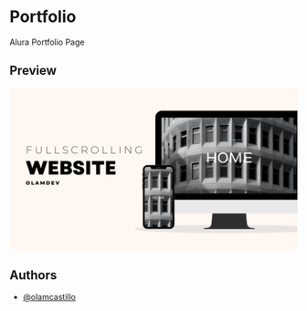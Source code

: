 # Portfolio

Alura Portfolio Page



## Preview

![Preview](./src/img/presentation.png)




## Authors

- [@olamcastillo](https://www.github.com/olamcastillo)